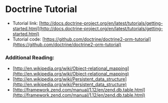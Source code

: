 # Doctrine Tutorial

- Tutorial link: [http://docs.doctrine-project.org/en/latest/tutorials/getting-started.html](http://docs.doctrine-project.org/en/latest/tutorials/getting-started.html)
- Tutorial code: [https://github.com/doctrine/doctrine2-orm-tutorial](https://github.com/doctrine/doctrine2-orm-tutorial)

### Additional Reading:
- [http://en.wikipedia.org/wiki/Object-relational_mapping](http://en.wikipedia.org/wiki/Object-relational_mapping)
- [http://en.wikipedia.org/wiki/Persistent_data_structure](http://en.wikipedia.org/wiki/Persistent_data_structure)
- [http://framework.zend.com/manual/1.12/en/zend.db.table.html](http://framework.zend.com/manual/1.12/en/zend.db.table.html)

